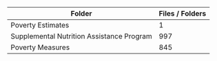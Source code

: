 | Folder                                    |   Files / Folders |
|-------------------------------------------|-------------------|
| Poverty Estimates                         |                 1 |
| Supplemental Nutrition Assistance Program |               997 |
| Poverty Measures                          |               845 |